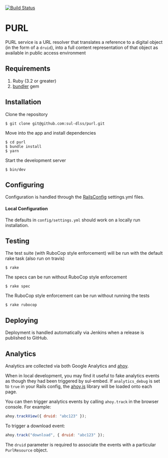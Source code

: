 [![Build Status](https://github.com/sul-dlss/purl/actions/workflows/ruby.yml/badge.svg)](https://github.com/sul-dlss/purl/actions/workflows/ruby.yml)

# PURL

PURL service is a URL resolver that translates a reference to a digital object (in the form of a `druid`), into a full content representation of that object as available in public access environment

## Requirements

1. Ruby (3.2 or greater)
2. [bundler](http://bundler.io/) gem

## Installation

Clone the repository

    $ git clone git@github.com:sul-dlss/purl.git

Move into the app and install dependencies

    $ cd purl
    $ bundle install
    $ yarn

Start the development server

    $ bin/dev

## Configuring

Configuration is handled through the [RailsConfig](/railsconfig/config) settings.yml files.

#### Local Configuration

The defaults in `config/settings.yml` should work on a locally run installation.

## Testing

The test suite (with RuboCop style enforcement) will be run with the default rake task (also run on travis)

    $ rake

The specs can be run without RuboCop style enforcement

    $ rake spec

The RuboCop style enforcement can be run without running the tests

    $ rake rubocop

## Deploying

Deployment is handled automatically via Jenkins when a release is published to GitHub.

## Analytics

Analytics are collected via both Google Analytics and [ahoy](https://github.com/ankane/ahoy).

When in local development, you may find it useful to fake analytics events as though they had been triggered by sul-embed. If `analytics_debug` is set to `true` in your Rails config, the [ahoy.js](https://github.com/ankane/ahoy.js) library will be loaded onto each page.

You can then trigger analytics events by calling `ahoy.track` in the browser console. For example:
```js
ahoy.trackView({ druid: "abc123" });
```

To trigger a download event:
```js
ahoy.track("download", { druid: "abc123" });
```

The `druid` parameter is required to associate the events with a particular `PurlResource` object.
